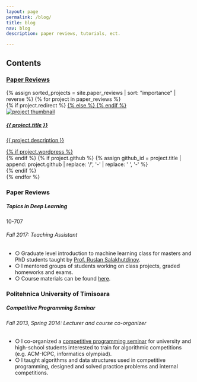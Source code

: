 ```yaml
---
layout: page
permalink: /blog/
title: blog
nav: blog
description: paper reviews, tutorials, ect.

---
```



## Contents
### [Paper Reviews](#paper-reviews)



<div id="projects" class="row mt-2 pt-3" style="overflow: visible !important;">
  {% assign sorted_projects = site.paper_reviews | sort: "importance" | reverse %}
  {% for project in paper_reviews %}
    <div class="project-card">
      {% if project.redirect %}
        <a href="{{ project.redirect }}" target="_blank">
      {% else %}
        <a href="{{ project.url | prepend: site.baseurl | prepend: site.url }}">
      {% endif %}
        <div class="card">
          <img class="card-img-top" src="{{ project.img | prepend: site.baseurl | prepend: site.url }}" alt="project thumbnail">
          <div class="card-body">
            <h5 class="card-title text-lowercase">{{ project.title }}</h5>
            <p class="card-text">{{ project.description }}</p>
            <div class="row ml-1 mr-1 p-0">
              {% if project.wordpress %}
                <div class="wordpress-icon" data-toggle="tooltip" title="Blog Post">
                  <div class="icon">
                    <a href="{{ project.wordpress }}" target="_blank"><i class="fab fa-wordpress-simple wp-icon"></i></a>
                  </div>
                </div>
              {% endif %}
              {% if project.github %}
                {% assign github_id = project.title | append: project.github | replace: '/', '-' | replace: ' ', '-' %}
                <div class="github-icon">
                  <div class="icon" data-toggle="tooltip" title="Code Repository">
                    <a href="https://github.com/{{ project.github }}" target="_blank"><i class="fab fa-github gh-icon"></i></a>
                  </div>
                </div>
              {% endif %}
            </div>
          </div>
        </div>
      </a>
    </div>
  {% endfor %}
</div>





<a name="paper-reviews"></a>

<h3 class="mt-4">Paper Reviews</h3>


<div class="card mt-3">
  <div class="p-3">
    <div class="row">
      <div class="col-sm-10">
        <h5 class="font-weight-bold">Topics in Deep Learning</h5>
      </div>
      <div class="col-sm-2 text-left text-sm-right">
        <span class="badge font-weight-bold light-green darken-1 text-uppercase align-middle">
            10-707
        </span>
      </div>
    </div>
    <h6 class="font-italic mt-2 mt-sm-0">Fall 2017: Teaching Assistant</h6>
    <ul class="card-text font-weight-light list-group list-group-flush">
      <li class="list-group-item">○ Graduate level introduction to machine learning class for masters and PhD students taught by  <a href="https://www.cs.cmu.edu/~rsalakhu/" target="_blank">Prof. Ruslan Salakhutdinov</a>.</li>
      <li class="list-group-item">○ I mentored groups of students working on class projects, graded homeworks and exams.</li>
      <li class="list-group-item">○ Course materials can be found <a href="http://www.cs.cmu.edu/~rsalakhu/10707/" target="_blank">here</a>.</li>
    </ul>
  </div>
</div>




<h3 class="mt-4">Politehnica University of Timisoara</h3>
<div class="card mt-3">
  <div class="p-3">
    <div class="row">
      <div class="col-sm-10">
        <h5 class="font-weight-bold">Competitive Programming Seminar</h5>
      </div>
    </div>
    <h6 class="font-italic mt-2 mt-sm-0">Fall 2013, Spring 2014: Lecturer and course co-organizer</h6>
    <ul class="card-text font-weight-light list-group list-group-flush">
      <li class="list-group-item">○ I co-organized a <a href="https://www.meetup.com/Cerc-algoritmica-TM" target="_blank">competitive programming seminar</a> for university and high-school students interested to train for algorithmic competitions (e.g. ACM-ICPC, informatics olympiad).</li>
      <li class="list-group-item">○ I taught algorithms and data structures used in competitive programming, designed and solved practice problems and internal competitions.</li>
    </ul>
  </div>
</div>